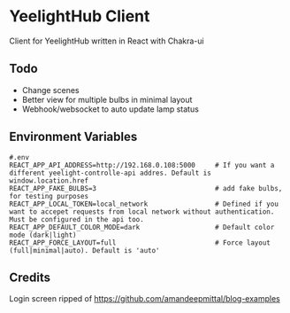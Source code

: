# YeelightHub Client

Client for YeelightHub written in React with Chakra-ui

## Todo

* Change scenes
* Better view for multiple bulbs in minimal layout
* Webhook/websocket to auto update lamp status

## Environment Variables

    #.env
    REACT_APP_API_ADDRESS=http://192.168.0.108:5000     # If you want a different yeelight-controlle-api addres. Default is window.location.href
    REACT_APP_FAKE_BULBS=3                              # add fake bulbs, for testing purposes
    REACT_APP_LOCAL_TOKEN=local_network                 # Defined if you want to accepet requests from local network without authentication. Must be configured in the api too.
    REACT_APP_DEFAULT_COLOR_MODE=dark                   # Default color mode (dark|light)
    REACT_APP_FORCE_LAYOUT=full                         # Force layout (full|minimal|auto). Default is 'auto'

## Credits

Login screen ripped of https://github.com/amandeepmittal/blog-examples
